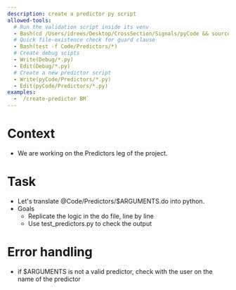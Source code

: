 ```yaml
---
description: create a predictor py script
allowed-tools: 
  # Run the validation script inside its venv
  - Bash(cd /Users/idrees/Desktop/CrossSection/Signals/pyCode && source .venv/bin/activate && python3 utils/test_predictors.py --predictors *)
  # Quick file‑existence check for guard clause
  - Bash(test -f Code/Predictors/*)
  # Create debug scipts
  - Write(Debug/*.py)
  - Edit(Debug/*.py)
  # Create a new predictor script
  - Write(pyCode/Predictors/*.py)
  - Edit(pyCode/Predictors/*.py)
examples: 
  - `/create-predictor BM`
---
```


# Context  
- We are working on the Predictors leg of the project.

# Task  
- Let's translate @Code/Predictors/$ARGUMENTS.do into python. 
- Goals
  - Replicate the logic in the do file, line by line
  - Use test_predictors.py to check the output

# Error handling
- if $ARGUMENTS is not a valid predictor, check with the user on the name of the predictor